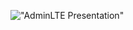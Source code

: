 

!["AdminLTE Presentation"](https://camo.githubusercontent.com/a52495dec266ee719ad9dc4d11beca30a2c5f238/68747470733a2f2f73657276696e672e70686f746f732e70686f746f626f782e636f6d2f3331353236363239653161613133663637633938653264646130323563353761336535653734383866393039343761356130626538343664386463656561323538396435393137662e6a7067 "AdminLTE-RTL Presentation")

